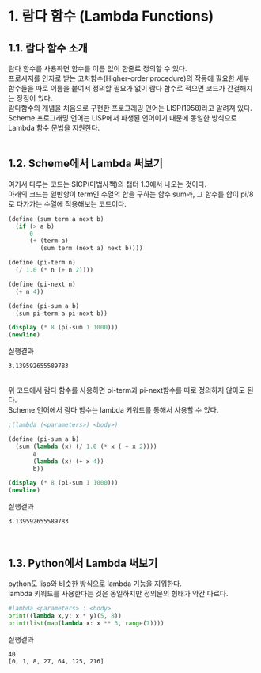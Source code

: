 # 1. 람다 함수 (Lambda Functions)
## 1.1. 람다 함수 소개

람다 함수를 사용하면 함수를 이름 없이 한줄로 정의할 수 있다.
<br>
프로시저를 인자로 받는 고차함수(Higher-order procedure)의 작동에 필요한 세부 함수들을 따로 이름을 붙여서 정의할 필요가 없이 람다 함수로 적으면 코드가 간결해지는 장점이 있다.
<br>
람다함수의 개념을 처음으로 구현한 프로그래밍 언어는 LISP(1958)라고 알려져 있다.
<br>
Scheme 프로그래밍 언어는 LISP에서 파생된 언어이기 때문에 동일한 방식으로 Lambda 함수 문법을 지원한다.
<br>
<br>

## 1.2. Scheme에서 Lambda 써보기

여기서 다루는 코드는 SICP(마법사책)의 챕터 1.3에서 나오는 것이다.
<br>
아래의 코드는 일반항이 term인 수열의 합을 구하는 함수 sum과, 그 함수를 합이 pi/8로 다가가는 수열에 적용해보는 코드이다.

```scheme
(define (sum term a next b)
  (if (> a b)
      0
      (+ (term a)
         (sum term (next a) next b))))

(define (pi-term n)
  (/ 1.0 (* n (+ n 2))))

(define (pi-next n)
  (+ n 4))

(define (pi-sum a b)
  (sum pi-term a pi-next b))

(display (* 8 (pi-sum 1 1000)))
(newline)
```
실행결과
```
3.139592655589783
```
<br>
위 코드에서 람다 함수를 사용하면 pi-term과 pi-next함수를 따로 정의하지 않아도 된다.
<br>
Scheme 언어에서 람다 함수는 lambda 키워드를 통해서 사용할 수 있다.

```scheme
;(lambda (<parameters>) <body>)

(define (pi-sum a b)
  (sum (lambda (x) (/ 1.0 (* x ( + x 2))))
       a
       (lambda (x) (+ x 4))
       b))

(display (* 8 (pi-sum 1 1000)))
(newline)
```
실행결과
```
3.139592655589783
```

<br>

## 1.3. Python에서 Lambda 써보기
python도 lisp와 비슷한 방식으로 lambda 기능을 지워한다.
<br>
lambda 키워드를 사용한다는 것은 동일하지만 정의문의 형태가 약간 다르다.

```python
#lambda <parameters> : <body>
print((lambda x,y: x * y)(5, 8))
print(list(map(lambda x: x ** 3, range(7))))
```
실행결과
```
40
[0, 1, 8, 27, 64, 125, 216]
```

<br>


